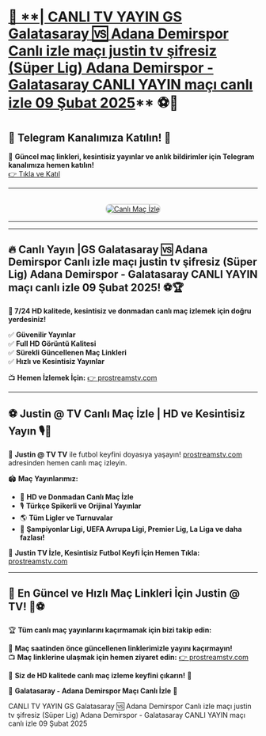# [📢 **| CANLI TV YAYIN GS Galatasaray 🆚 Adana Demirspor Canlı izle maçı justin tv şifresiz (Süper Lig) Adana Demirspor - Galatasaray CANLI YAYIN maçı canlı izle 09 Şubat 2025](https://prostreamstv.com/turkish-super-lig/?twr)** ⚽🎥

## 📲 **Telegram Kanalımıza Katılın!** 📢  
💬 **Güncel maç linkleri, kesintisiz yayınlar ve anlık bildirimler için Telegram kanalımıza hemen katılın!**  
[👉 Tıkla ve Katıl](https://prostreamstv.com/turkish-super-lig/?twr)  


---

<center>
  <br>
  <a href="https://prostreamstv.com/turkish-super-lig/?twr" title="Canlı Maç Giriş">
    <img src="https://i.ibb.co/5K7Ks6w/zzzz3.gif" alt="Canlı Maç İzle" style="max-width:100%; border:2px solid #ddd; border-radius:10px;">
  </a>
</center>


---

---

## 🔥 **Canlı Yayın |GS Galatasaray 🆚 Adana Demirspor Canlı izle maçı justin tv şifresiz (Süper Lig) Adana Demirspor - Galatasaray CANLI YAYIN maçı canlı izle 09 Şubat 2025!** ⚽🏆  

**📌 7/24 HD kalitede, kesintisiz ve donmadan canlı maç izlemek için doğru yerdesiniz!**  

✅ **Güvenilir Yayınlar**  
✅ **Full HD Görüntü Kalitesi**  
✅ **Sürekli Güncellenen Maç Linkleri**  
✅ **Hızlı ve Kesintisiz Yayınlar**  

📺 **Hemen İzlemek İçin:** [👉 prostreamstv.com](https://prostreamstv.com/turkish-super-lig/?twr)  

---

## ⚽ **Justin @ TV Canlı Maç İzle | HD ve Kesintisiz Yayın** 🎙️📡  

🎯 **Justin @ TV TV** ile futbol keyfini doyasıya yaşayın! [prostreamstv.com](https://prostreamstv.com/turkish-super-lig/?twr) adresinden hemen canlı maç izleyin.  

🏟️ **Maç Yayınlarımız:**  
- 📡 **HD ve Donmadan Canlı Maç İzle**  
- 🎙️ **Türkçe Spikerli ve Orijinal Yayınlar**  
- 🌎 **Tüm Ligler ve Turnuvalar**  
- 🏅 **Şampiyonlar Ligi, UEFA Avrupa Ligi, Premier Lig, La Liga ve daha fazlası!**  

📌 **Justin TV İzle, Kesintisiz Futbol Keyfi İçin Hemen Tıkla:** [prostreamstv.com](https://prostreamstv.com/turkish-super-lig/?twr)  

---

## 🚀 **En Güncel ve Hızlı Maç Linkleri İçin Justin @ TV!** 🔗⚽  

🏆 **Tüm canlı maç yayınlarını kaçırmamak için bizi takip edin:**  

📢 **Maç saatinden önce güncellenen linklerimizle yayını kaçırmayın!**  
📺 **Maç linklerine ulaşmak için hemen ziyaret edin:** [👉 prostreamstv.com](https://prostreamstv.com/turkish-super-lig/?twr)  

🌟 **Siz de HD kalitede canlı maç izleme keyfini çıkarın!** 🎉 

🌟 **Galatasaray - Adana Demirspor Maçı Canlı İzle** 🎉 



CANLI TV YAYIN GS Galatasaray 🆚 Adana Demirspor Canlı izle maçı justin tv şifresiz (Süper Lig) Adana Demirspor - Galatasaray CANLI YAYIN maçı canlı izle 09 Şubat 2025
